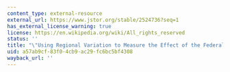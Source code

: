 ```yaml
---
content_type: external-resource
external_url: https://www.jstor.org/stable/2524736?seq=1
has_external_license_warning: true
license: https://en.wikipedia.org/wiki/All_rights_reserved
status: ''
title: "\"Using Regional Variation to Measure the Effect of the Federal Minimum Wage.\u201D"
uid: a57ab9cf-83f0-4cb9-ac29-fc6bc5bf4308
wayback_url: ''
---
```

